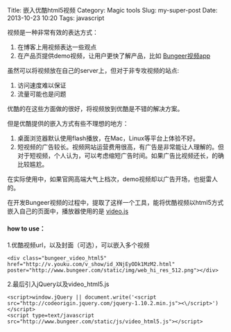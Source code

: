 Title: 嵌入优酷html5视频
Category: Magic tools
Slug: my-super-post
Date: 2013-10-23 10:20
Tags: javascript

视频是一种非常有效的表达方式：

1. 在博客上用视频表达一些观点
2. 在产品页提供demo视频，让用户更快了解产品，比如 [Bungeer视频app][1]
    
虽然可以将视频放在自己的server上，但对于非专攻视频的站点:

1. 访问速度难以保证
2. 流量可能也是问题

优酷的在这些方面做的很好，将视频放到优酷是不错的解决方案。

但是优酷提供的嵌入方式有些不理想的地方：

1. 桌面浏览器默认使用flash播放，在Mac，Linux等平台上体验不好。
2. 短视频的广告较长。视频网站运营费用很高，有广告是非常能让人理解的。但对于短视频，个人认为，可以考虑缩短广告时间。如果广告比视频还长，的确比较尴尬。

在实际使用中，如果官网高端大气上档次，demo视频却以广告开场，也挺雷人的。

在开发Bungeer视频的过程中，提取了这样一个工具，能将优酷视频以html5方式嵌入自己的页面中，播放器使用的是 [video.js][2]

#### how to use：

1.优酷视频url，以及封面（可选），可以嵌入多个视频

    <div class="bungeer_video_html5" href="http://v.youku.com/v_show/id_XNjEyODk1MzM2.html" poster="http://www.bungeer.com/static/img/web_hi_res_512.png"></div>

2.最后引入jQuery以及video_html5.js

    <script>window.jQuery || document.write('<script src="http://codeorigin.jquery.com/jquery-1.10.2.min.js"><\/script>')</script>
    <script type=text/javascript  src="http://www.bungeer.com/static/js/video_html5.js"></script>



[1]: http://bungeer.com/app/android
[2]: http://www.videojs.com